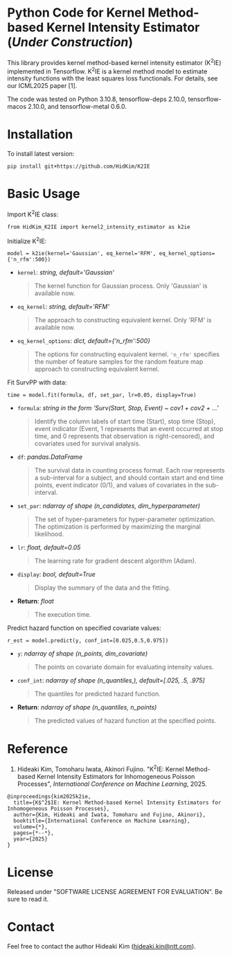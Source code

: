 # Python Code for Kernel Method-based Kernel Intensity Estimator (*Under Construction*)
This library provides kernel method-based kernel intensity estimator (K<sup>2</sup>IE) implemented in Tensorflow. K<sup>2</sup>IE is a kernel method model to estimate intensity functions with the least squares loss functionals. For details, see our ICML2025 paper [1].

The code was tested on Python 3.10.8, tensorflow-deps 2.10.0, tensorflow-macos 2.10.0, and tensorflow-metal 0.6.0.

# Installation
To install latest version:
```
pip install git+https://github.com/HidKim/K2IE
```

# Basic Usage
Import K<sup>2</sup>IE class:
```
from HidKim_K2IE import kernel2_intensity_estimator as k2ie
```
Initialize K<sup>2</sup>IE:
```
model = k2ie(kernel='Gaussian', eq_kernel='RFM', eq_kernel_options={'n_rfm':500})
```
- `kernel`: *string, default='Gaussian'* <br> 
  >The kernel function for Gaussian process. Only 'Gaussian' is available now.
- `eq_kernel`:  *string, default='RFM'* <br>
  >The approach to constructing equivalent kernel. Only 'RFM' is available now.  
- `eq_kernel_options`:  *dict, default={'n_rfm':500}* <br>
  >The options for constructing equivalent kernel. `'n_rfm'` specifies the number of feature samples for the random feature map approach to constructing equivalent kernel.
  
Fit SurvPP with data:
```
time = model.fit(formula, df, set_par, lr=0.05, display=True)
```
- `formula`: *string in the form 'Surv(Start, Stop, Event) ~ cov1 + cov2 + ...'* <br> 
  >Identify the column labels of start time (Start), stop time (Stop), event indicator (Event, 1 represents that an event occurred at stop time, and 0 represents that observation is right-censored), and covariates used for survival analysis.
- `df`:  *pandas.DataFrame*  <br>
  > The survival data in counting process format. Each row represents a sub-interval for a subject, and should contain start and end time points, event indicator (0/1), and values of covariates in the sub-interval.  
- `set_par`:  *ndarray of shape (n_candidates, dim_hyperparameter)*  <br>
  >The set of hyper-parameters for hyper-parameter optimization. The optimization is performed by maximizing the marginal likelihood.
- `lr`: *float, default=0.05* <br>
  >The learning rate for gradient descent algorithm (Adam).
- `display`:  *bool, default=True*  <br>
  >Display the summary of the data and the fitting. 
- **Return**: *float* <br>
  >The execution time.

Predict hazard function on specified covariate values:
```
r_est = model.predict(y, conf_int=[0.025,0.5,0.975])
```
- `y`: *ndarray of shape (n_points, dim_covariate)* <br> 
  >The points on covariate domain for evaluating intensity values.
- `conf_int`:  *ndarray of shape (n_quantiles,), default=[.025, .5, .975]*  <br>
  > The quantiles for predicted hazard function.
- **Return**: *ndarray of shape (n_quantiles, n_points)* <br>
  >The predicted values of hazard function at the specified points.

# Reference
1. Hideaki Kim, Tomoharu Iwata, Akinori Fujino. "K<sup>2</sup>IE: Kernel Method-based Kernel Intensity Estimators for Inhomogeneous Poisson Processes", *International Conference on Machine Learning*, 2025.
```
@inproceedings{kim2025k2ie,
  title={K$^2$IE: Kernel Method-based Kernel Intensity Estimators for Inhomogeneous Poisson Processes},
  author={Kim, Hideaki and Iwata, Tomoharu and Fujino, Akinori},
  booktitle={International Conference on Machine Learning},
  volume={*},
  pages={*--*},
  year={2025}
}
``` 

# License
Released under "SOFTWARE LICENSE AGREEMENT FOR EVALUATION". Be sure to read it.

# Contact
Feel free to contact the author Hideaki Kim (hideaki.kin@ntt.com).